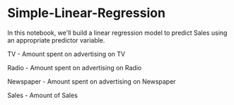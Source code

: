 # Simple-Linear-Regression
In this notebook, we'll build a linear regression model to predict Sales using an appropriate predictor variable.

TV - Amount spent on advertising on TV

Radio - Amount spent on advertising on Radio

Newspaper - Amount spent on advertising on Newspaper

Sales - Amount of Sales
